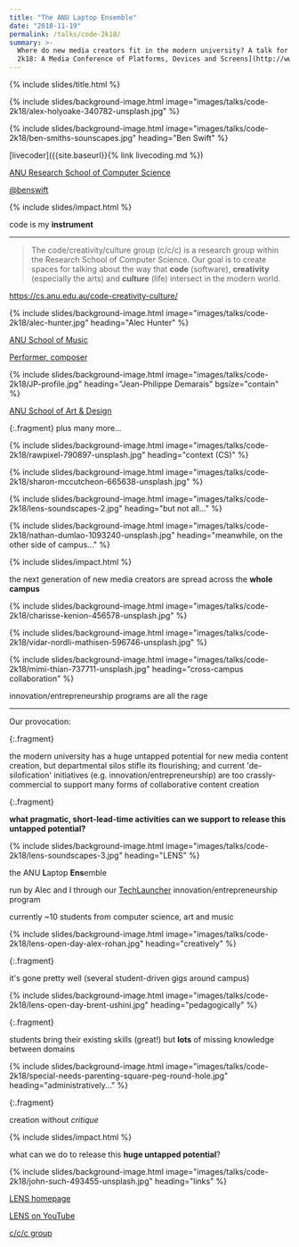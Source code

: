 ```yaml
---
title: "The ANU Laptop Ensemble"
date: "2018-11-19"
permalink: /talks/code-2k18/
summary: >-
  Where do new media creators fit in the modern university? A talk for [code
  2k18: A Media Conference of Platforms, Devices and Screens](http://www.code2k18.com)
---
```


{% include slides/title.html %}

{% include slides/background-image.html image="images/talks/code-2k18/alex-holyoake-340782-unsplash.jpg" %}

{% include slides/background-image.html image="images/talks/code-2k18/ben-smiths-sounscapes.jpg" heading="Ben Swift" %}

[livecoder]({{site.baseurl}}{% link livecoding.md %})

[ANU Research School of Computer Science](https://cs.anu.edu.au/code-creativity-culture/)

[@benswift](https://twitter.com/benswift)

{% include slides/impact.html %}

code is my **instrument**

---

> The code/creativity/culture group (c/c/c) is a research group within the
> Research School of Computer Science. Our goal is to create spaces for talking
> about the way that **code** (software), **creativity** (especially the arts)
> and **culture** (life) intersect in the modern world.

<https://cs.anu.edu.au/code-creativity-culture/>

{% include slides/background-image.html image="images/talks/code-2k18/alec-hunter.jpg" heading="Alec Hunter" %}

[ANU School of Music](http://music.cass.anu.edu.au/people/dr-alexander-hunter)

[Performer, composer](https://alexanderhunter.co.uk/)

{% include slides/background-image.html image="images/talks/code-2k18/JP-profile.jpg" heading="Jean-Philippe Demarais" bgsize="contain" %}

[ANU School of Art & Design](http://soad.cass.anu.edu.au/people/jean-philippe-demarais)

{:.fragment}
plus many more...

{% include slides/background-image.html image="images/talks/code-2k18/rawpixel-790897-unsplash.jpg" heading="context (CS)" %}

{% include slides/background-image.html image="images/talks/code-2k18/sharon-mccutcheon-665638-unsplash.jpg" %}

{% include slides/background-image.html image="images/talks/code-2k18/lens-soundscapes-2.jpg" heading="but not all..." %}

{%
 include slides/background-image.html
 image="images/talks/code-2k18/nathan-dumlao-1093240-unsplash.jpg"
 heading="meanwhile, on the other side of campus..."
%}

{% include slides/impact.html %}

the next generation of new media creators are spread across the **whole campus**

{% include slides/background-image.html image="images/talks/code-2k18/charisse-kenion-456578-unsplash.jpg" %}

{% include slides/background-image.html image="images/talks/code-2k18/vidar-nordli-mathisen-596746-unsplash.jpg" %}

{%
 include slides/background-image.html
 image="images/talks/code-2k18/mimi-thian-737711-unsplash.jpg"
 heading="cross-campus collaboration"
%}

innovation/entrepreneurship programs are all the rage

---

Our provocation:

{:.fragment}

the modern university has a huge untapped potential for new media content
creation, but departmental silos stifle its flourishing; and current
'de-silofication' initiatives (e.g. innovation/entrepreneurship) are too
crassly-commercial to support many forms of collaborative content creation

{:.fragment}

**what pragmatic, short-lead-time activities can we support to release this
untapped potential?**

{% include slides/background-image.html image="images/talks/code-2k18/lens-soundscapes-3.jpg" heading="LENS" %}

the ANU **L**aptop **Ens**emble

run by Alec and I through our
[TechLauncher](https://cs.anu.edu.au/TechLauncher/) innovation/entrepreneurship
program

currently ~10 students from computer science, art and music

{% include slides/background-image.html image="images/talks/code-2k18/lens-open-day-alex-rohan.jpg" heading="creatively" %}

{:.fragment}

it's gone pretty well (several student-driven gigs around campus)

{% include slides/background-image.html image="images/talks/code-2k18/lens-open-day-brent-ushini.jpg" heading="pedagogically" %}

{:.fragment}

students bring their existing skills (great!) but **lots** of missing knowledge
between domains

{% include slides/background-image.html image="images/talks/code-2k18/special-needs-parenting-square-peg-round-hole.jpg" heading="administratively..." %}

{:.fragment}

creation without _critique_

{% include slides/impact.html %}

what can we do to release this **huge untapped potential**?

{% include slides/background-image.html image="images/talks/code-2k18/john-such-493455-unsplash.jpg" heading="links" %}

[LENS homepage](https://cs.anu.edu.au/code-creativity-culture/projects/laptop-ensemble/)

[LENS on YouTube](https://www.youtube.com/channel/UCIU6SqIS02GJlnLOPqlwmpA)

[c/c/c group](https://cs.anu.edu.au/code-creativity-culture/)

